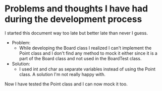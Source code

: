 # Problems and thoughts I have had during the development process

I started this document way too late but better late than never I guess.

* Problem: 
  * While developing the Board class I realized I can't implement the Point class and I don't find any method to mock it either since it is a part of the Board class and not used in the BoardTest class.
* Solution:
  * I used int and char as separate variables instead of using the Point class. A solution I'm not really happy with.

Now I have tested the Point class and I can now mock it too.